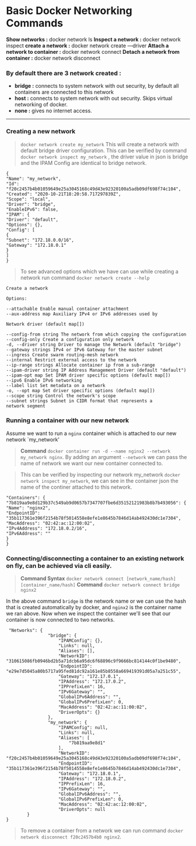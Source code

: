 
  

# Basic Docker Networking Commands

**Show networks :** docker network ls
**Inspect a network :** docker network inspect
**create a network :** docker network create —driver
**Attach a network to container :** docker network connect
**Detach a network from container :** docker network disconnect

### By default there are 3 network created :
- **bridge :** connects to system network with out security, by default all containers are connected to this network
- **host :** connects to system network with out security. Skips virtual networking of docker.
- **none :** gives no internet access.
---
### Creating a new network

> `docker network create my_network` This will create a network with default bridge driver configuration. This can be verified by command `docker network inspect my_network` , the driver value in json is bridge and the IPAM Config are identical to bridge network.

```
{
"Name": "my_network",
"Id": "f20c2457b4b01059649e25a3045168c49d43e92320100a5adb09df698f74c104",
"Created": "2020-10-21T18:20:58.717297839Z",
"Scope": "local",
"Driver": "bridge",
"EnableIPv6": false,
"IPAM": {
"Driver": "default",
"Options": {},
"Config": [
{
"Subnet": "172.18.0.0/16",
"Gateway": "172.18.0.1"
}
]
}
```

> To see advanced options which we have can use while creating a network run command `docker network create --help`

```
Create a network

Options:

--attachable Enable manual container attachment
--aux-address map Auxiliary IPv4 or IPv6 addresses used by

Network driver (default map[])

--config-from string The network from which copying the configuration
--config-only Create a configuration only network
-d, --driver string Driver to manage the Network (default "bridge")
--gateway strings IPv4 or IPv6 Gateway for the master subnet
--ingress Create swarm routing-mesh network
--internal Restrict external access to the network
--ip-range strings Allocate container ip from a sub-range
--ipam-driver string IP Address Management Driver (default "default")
--ipam-opt map Set IPAM driver specific options (default map[])
--ipv6 Enable IPv6 networking
--label list Set metadata on a network
-o, --opt map Set driver specific options (default map[])
--scope string Control the network's scope
--subnet strings Subnet in CIDR format that represents a
network segment
```

### Running a container with our new network

Assume we want to run a `nginx` container which is attached to our new network `my_network'

> **Command**  `docker container run -d --name nginx2 --network my_network nginx`. By adding an argument `--network` we can pass the name of network we want our new container connected to.

  

> This can be verified by inspecting our network my_network `docker network inspect my_network`, we can see in the container json the name of the continer attached to this network.
```
"Containers": {
"7b819aa9e8d129b37c549ab9d0657b7347707fbe6d35152121983b8b7b493056": {
"Name": "nginx2",
"EndpointID": "35b117361e396f2154b78f5014558e8efe1e8645b7846d14ab492430dc1e7304",
"MacAddress": "02:42:ac:12:00:02",
"IPv4Address": "172.18.0.2/16",
"IPv6Address": ""
}
}
```

  

### Connecting/disconnecting a container to an existing network on fly, can be achieved via cli easily.

> **Command Syntax** `docker network connect [network_name/hash] [container_name/hash]`
> **Command** `docker network connect bridge nginx2`

In the above command `bridge` is the network name or we can use the hash that is created automatically by docker, and `nginx2` is the container name we ran above. Now when we inspect the container we'll see that our container is now connected to two networks.

```
 "Networks": {
                "bridge": {
                    "IPAMConfig": {},
                    "Links": null,
                    "Aliases": [],
                    "NetworkID": "310615086fb0946bd2b5a71dcb6a95dc6f68896c9f9666bc814144c0f1be9480",
                    "EndpointID": "e29e7d5045a80b5717a95fed81dc92a161e85b8558a669419391d05a7a251c55",
                    "Gateway": "172.17.0.1",
                    "IPAddress": "172.17.0.2",
                    "IPPrefixLen": 16,
                    "IPv6Gateway": "",
                    "GlobalIPv6Address": "",
                    "GlobalIPv6PrefixLen": 0,
                    "MacAddress": "02:42:ac:11:00:02",
                    "DriverOpts": {}
                },
                "my_network": {
                    "IPAMConfig": null,
                    "Links": null,
                    "Aliases": [
                        "7b819aa9e8d1"
                    ],
                    "NetworkID": "f20c2457b4b01059649e25a3045168c49d43e92320100a5adb09df698f74c104",
                    "EndpointID": "35b117361e396f2154b78f5014558e8efe1e8645b7846d14ab492430dc1e7304",
                    "Gateway": "172.18.0.1",
                    "IPAddress": "172.18.0.2",
                    "IPPrefixLen": 16,
                    "IPv6Gateway": "",
                    "GlobalIPv6Address": "",
                    "GlobalIPv6PrefixLen": 0,
                    "MacAddress": "02:42:ac:12:00:02",
                    "DriverOpts": null
        }
}
```

> To remove a container from a network we can run command `docker network disconnect f20c2457b4b0 nginx2`.

